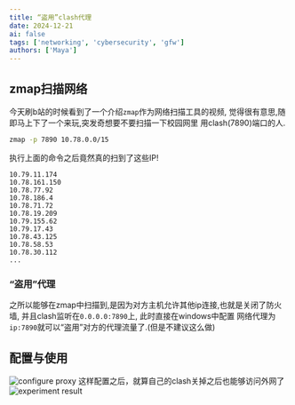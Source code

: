 ```yaml
---
title: “盗用”clash代理
date: 2024-12-21
ai: false
tags: ['networking', 'cybersecurity', 'gfw']
authors: ['Maya']
---
```


## zmap扫描网络

今天刷b站的时候看到了一个介绍`zmap`作为网络扫描工具的视频,
觉得很有意思,随即马上下了一个来玩,突发奇想要不要扫描一下校园网里
用clash(7890)端口的人.

```bash
zmap -p 7890 10.78.0.0/15
```

执行上面的命令之后竟然真的扫到了这些IP!

```
10.79.11.174
10.78.161.150
10.78.77.92
10.78.186.4
10.78.71.72
10.78.19.209
10.79.155.62
10.79.17.43
10.78.43.125
10.78.58.53
10.78.30.112
...
```

### “盗用”代理

之所以能够在zmap中扫描到,是因为对方主机允许其他ip连接,也就是关闭了防火墙, 并且clash监听在`0.0.0.0:7890`上, 此时直接在windows中配置
网络代理为`ip:7890`就可以“盗用”对方的代理流量了.(但是不建议这么做)

## 配置与使用

![configure proxy](/networking/scan_clash.png)
这样配置之后，就算自己的clash关掉之后也能够访问外网了
![experiment result](/networking/result.png)
